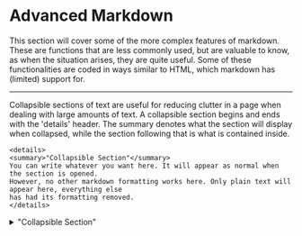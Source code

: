 # Advanced Markdown

This section will cover some of the more complex features of markdown. These are functions that are less commonly used, but are valuable to know, as when the situation arises, they are quite useful. Some of these functionalities are coded in ways similar to HTML, which markdown has (limited) support for.

---

Collapsible sections of text are useful for reducing clutter in a page when dealing with large amounts of text. A collapsible section begins and ends with the 'details' header. The summary denotes what the section will display when collapsed, while the section following that is what is contained inside. 

```
<details>
<summary>"Collapsible Section"</summary>
You can write whatever you want here. It will appear as normal when the section is opened.
However, no other markdown formatting works here. Only plain text will appear here, everything else
has had its formatting removed.
</details>
```
<details>
<summary>"Collapsible Section"</summary>
You can write whatever you want here. It will appear as normal when the section is opened.
*You can put lists
*You can **bold** text
*It all disappears or appears based upon the header
</details>
